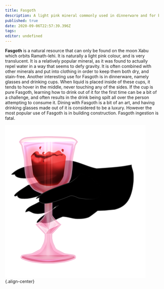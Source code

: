```yaml
---
title: Fasgoth
description: A light pink mineral commonly used in dinnerware and for building construction. Found only on Xabu.
published: true
date: 2020-09-06T22:57:39.396Z
tags: 
editor: undefined
---
```


**Fasgoth** is a natural resource that can only be found on the moon Xabu which orbits Ramath-lehi. It is naturally a light pink colour, and is very translucent. It is a relatively popular mineral, as it was found to actually repel water in a way that seems to defy gravity. It is often combined with other minerals and put into clothing in order to keep them both dry, and stain-free. Another interesting use for Fasgoth is in dinnerware, namely glasses and drinking cups. When liquid is placed inside of these cups, it tends to hover in the middle, never touching any of the sides. If the cup is pure Fasgoth, learning how to drink out of it for the first time can be a bit of a challenge, and often results in the drink being spilt all over the person attempting to consume it. Dining with Fasgoth is a bit of an art, and having drinking glasses made out of it is considered to be a luxury. However the most popular use of Fasgoth is in building construction. Fasgoth ingestion is fatal.

![temrin-fasgoth.png](/natural-resources/temrin-fasgoth.png "A wine glass made of light pink Fasgoth. Image by Temrin."){.align-center}
